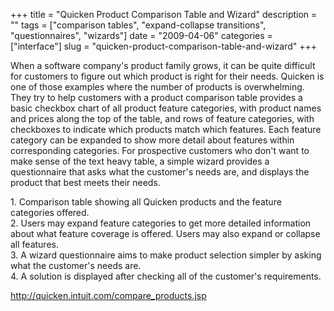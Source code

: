 +++
title = "Quicken Product Comparison Table and Wizard"
description = ""
tags = ["comparison tables", "expand-collapse transitions", "questionnaires", "wizards"]
date = "2009-04-06"
categories = ["interface"]
slug = "quicken-product-comparison-table-and-wizard"
+++


<p>When a software company's product family grows, it can be quite difficult for customers to figure out which product is right for their needs. Quicken is one of those examples where the number of products is overwhelming. They try to help customers with a product comparison table provides a basic checkbox chart of all product feature categories, with product names and prices along the top of the table, and rows of feature categories, with checkboxes to indicate which products match which features. Each feature category can be expanded to show more detail about features within corresponding categories. For prospective customers who don't want to make sense of the text heavy table, a simple wizard provides a questionnaire that asks what the customer's needs are, and displays the product that best meets their needs.</p>
<div id="screens-full" class="clear"><div class="caption">1. Comparison table showing all Quicken products and the feature categories offered.</div><div class="fullimg clear"><a href="/media/interface/quicken-comparison-table-1.png" class="group" rel="group" title="1. Comparison table showing all Quicken products and the feature categories offered."><img src="/media/interface/quicken-comparison-table-1.png" alt="" class="img-responsive"></a></div></div><div id="screens-full" class="clear"><div class="caption">2. Users may expand feature categories to get more detailed information about what feature coverage is offered. Users may also expand or collapse all features.</div><div class="fullimg clear"><a href="/media/interface/quicken-comparison-table-2.png" class="group" rel="group" title="2. Users may expand feature categories to get more detailed information about what feature coverage ..."><img src="/media/interface/quicken-comparison-table-2.png" alt="" class="img-responsive"></a></div></div><div id="screens-full" class="clear"><div class="caption">3. A wizard questionnaire aims to make product selection simpler by asking what the customer's needs are.</div><div class="fullimg clear"><a href="/media/interface/quicken-comparison-table-3.png" class="group" rel="group" title="3. A wizard questionnaire aims to make product selection simpler by asking what the customer's ..."><img src="/media/interface/quicken-comparison-table-3.png" alt="" class="img-responsive"></a></div></div><div id="screens-full" class="clear"><div class="caption">4. A solution is displayed after checking all of the customer's requirements.</div><div class="fullimg clear"><a href="/media/interface/quicken-comparison-table-4.png" class="group" rel="group" title="4. A solution is displayed after checking all of the customer's requirements."><img src="/media/interface/quicken-comparison-table-4.png" alt="" class="img-responsive"></a></div></div>        
<p><a href="http://quicken.intuit.com/compare_products.jsp">http://quicken.intuit.com/compare_products.jsp</a></p>

